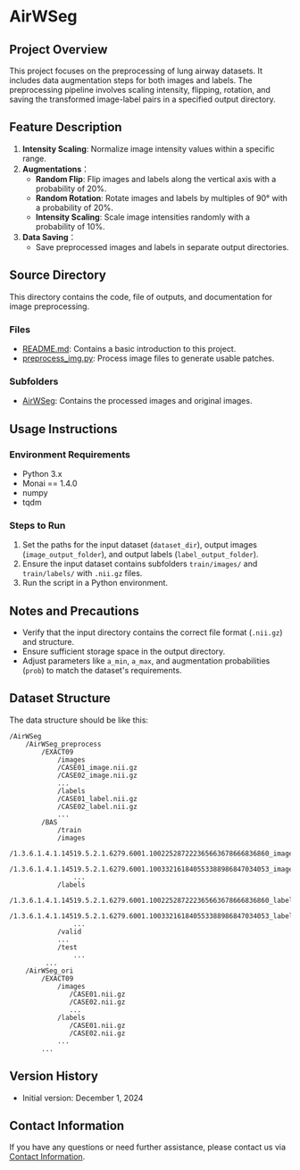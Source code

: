# AirWSeg

## Project Overview

This project focuses on the preprocessing of lung airway datasets. It includes data augmentation steps for both images and labels. The preprocessing pipeline involves scaling intensity, flipping, rotation, and saving the transformed image-label pairs in a specified output directory.

## Feature Description

1. **Intensity Scaling**: Normalize image intensity values within a specific range.
2. **Augmentations**：
   - **Random Flip**: Flip images and labels along the vertical axis with a probability of 20%.
   - **Random Rotation**: Rotate images and labels by multiples of 90° with a probability of 20%.
   - **Intensity Scaling**: Scale image intensities randomly with a probability of 10%.
3. **Data Saving**：
   - Save preprocessed images and labels in separate output directories.

## Source Directory

This directory contains the code, file of outputs, and documentation for image preprocessing.

### Files

- [README.md](./README.md/): Contains a basic introduction to this project.
- [preprocess_img.py](./preprocess_img.py/): Process image files to generate usable patches.

### Subfolders

- [AirWSeg](./AirWSeg/): Contains the processed images and original images.


## Usage Instructions

### Environment Requirements

- Python 3.x
- Monai == 1.4.0
- numpy
- tqdm

### Steps to Run

1. Set the paths for the input dataset (`dataset_dir`), output images (`image_output_folder`), and output labels (`label_output_folder`).
2. Ensure the input dataset contains subfolders `train/images/` and `train/labels/` with `.nii.gz` files.
3. Run the script in a Python environment.

## Notes and Precautions

- Verify that the input directory contains the correct file format (`.nii.gz`) and structure.
- Ensure sufficient storage space in the output directory.
- Adjust parameters like `a_min`, `a_max`, and augmentation probabilities (`prob`) to match the dataset's requirements.

## Dataset Structure

The data structure should be like this:

	/AirWSeg
		/AirWSeg_preprocess
			/EXACT09
			    /images
				/CASE01_image.nii.gz
				/CASE02_image.nii.gz
				...
			    /labels
				/CASE01_label.nii.gz
				/CASE02_label.nii.gz
				...
			/BAS
			    /train
				/images
				    /1.3.6.1.4.1.14519.5.2.1.6279.6001.100225287222365663678666836860_image.nii.gz
				    /1.3.6.1.4.1.14519.5.2.1.6279.6001.100332161840553388986847034053_image.nii.gz
				    ...	
				/labels
					/1.3.6.1.4.1.14519.5.2.1.6279.6001.100225287222365663678666836860_label.nii.gz
					/1.3.6.1.4.1.14519.5.2.1.6279.6001.100332161840553388986847034053_label.nii.gz
				    ...	
			    /valid
				...
			    /test
			        ...
			 ...
		/AirWSeg_ori	
			/EXACT09
			    /images
			       /CASE01.nii.gz
			       /CASE02.nii.gz
			       ...
			    /labels
			       /CASE01.nii.gz
			       /CASE02.nii.gz
				...	
			...	
## Version History

- Initial version: December 1, 2024

## Contact Information

If you have any questions or need further assistance, please contact us via [Contact Information](mailto:kysonzhou602@163.com).
